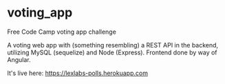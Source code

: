 # voting_app
Free Code Camp voting app challenge

A voting web app with (something resembling) a REST API in the backend, utilizing MySQL (sequelize) and Node (Express). Frontend done by way of Angular.

It's live here:
https://lexlabs-polls.herokuapp.com
